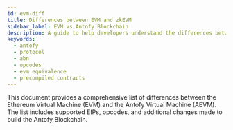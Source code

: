 ```yaml
---
id: evm-diff
title: Differences between EVM and zkEVM
sidebar_label: EVM vs Antofy Blockchain
description: A guide to help developers understand the differences between the EVM and Antofy blockchain.
keywords:
  - antofy
  - protocol
  - abn
  - opcodes
  - evm equivalence
  - precompiled contracts
---
```


This document provides a comprehensive list of differences between the Ethereum Virtual Machine (EVM) and the Antofy Virtual Machine (AEVM). The list includes supported EIPs, opcodes, and additional changes made to build the Antofy Blockchain.
